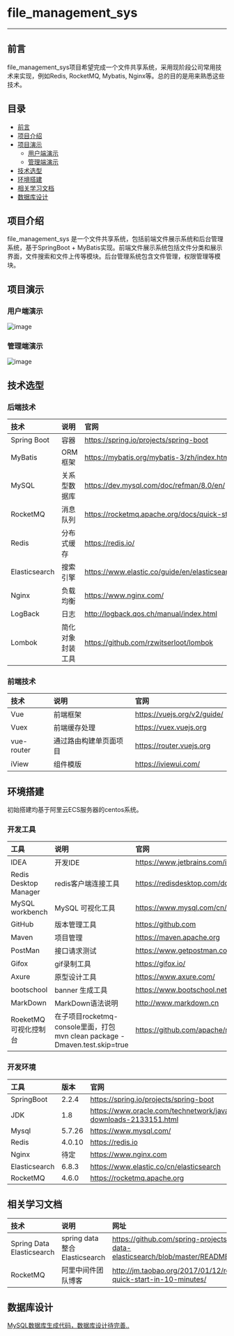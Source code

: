 # file_management_sys
-------------------------
## 前言
file_management_sys项目希望完成一个文件共享系统，采用现阶段公司常用技术来实现，例如Redis, RocketMQ, Mybatis, Nginx等。总的目的是用来熟悉这些技术。

## 目录
  - [前言](#前言)
  - [项目介绍](#项目介绍)
  - [项目演示](#项目演示)
    - [用户端演示](#用户端演示)
    - [管理端演示](#管理端演示)
  - [技术选型](#技术选型)
  - [环境搭建](#环境搭建)
  - [相关学习文档](#相关学习文档)
  - [数据库设计](#数据库设计)
  


## 项目介绍
file_management_sys 是一个文件共享系统，包括前端文件展示系统和后台管理系统，基于SpringBoot + MyBatis实现。前端文件展示系统包括文件分类和展示界面，文件搜索和文件上传等模块。后台管理系统包含文件管理，权限管理等模块。
## 项目演示
### 用户端演示
![image](https://github.com/ShuaiMou/file_management_sys/blob/master/project_resource/user.gif)

### 管理端演示
![image](https://github.com/ShuaiMou/file_management_sys/blob/master/project_resource/admin.gif)


## 技术选型
### 后端技术

| 技术             | 说明          | 官网                                         |
| :----------     | :----------  | :----------                                  |
| Spring Boot     | 容器          |  https://spring.io/projects/spring-boot       |
| MyBatis         | ORM 框架      | https://mybatis.org/mybatis-3/zh/index.html   |
| MySQL           | 关系型数据库   | https://dev.mysql.com/doc/refman/8.0/en/       |
| RocketMQ        | 消息队列      | https://rocketmq.apache.org/docs/quick-start/   |
|  Redis          | 分布式缓存     |  https://redis.io/                              |
|  Elasticsearch  |  搜索引擎     |  https://www.elastic.co/guide/en/elasticsearch/reference/current/index.html |
| Nginx           | 负载均衡      | https://www.nginx.com/                        |
|  LogBack        |   日志        |  http://logback.qos.ch/manual/index.html |
|  Lombok	        | 简化对象封装工具| https://github.com/rzwitserloot/lombok  |

### 前端技术
| 技术             | 说明          | 官网                             |
| :----------     | :----------  | :----------                      |
| Vue              |前端框架         | https://vuejs.org/v2/guide/   |
| Vuex             |前端缓存处理      | https://vuex.vuejs.org        |
| vue-router       |通过路由构建单页面项目     |https://router.vuejs.org|
| iView            |组件模版          | https://iviewui.com/ |

## 环境搭建
初始搭建均基于阿里云ECS服务器的centos系统。
### 开发工具

| 工具                   | 说明                    | 官网                                         |
| :----------           | :----------            | :----------                                  |
|    IDEA                |     开发IDE            | https://www.jetbrains.com/idea/              |
| Redis Desktop Manager  | redis客户端连接工具	 |https://redisdesktop.com/download |
| MySQL workbench        |   MySQL 可视化工具       | https://www.mysql.com/cn/products/workbench/|
| GitHub                |  版本管理工具            | https://github.com |
| Maven                  | 项目管理                 |https://maven.apache.org|
|PostMan                |     接口请求测试           |https://www.getpostman.com/|
|Gifox                  | gif录制工具                |https://gifox.io/|
|Axure                  | 原型设计工具	             | https://www.axure.com/|
|bootschool             | banner 生成工具              |https://www.bootschool.net/ascii|
|MarkDown               | MarkDown语法说明              |http://www.markdown.cn|
|RoeketMQ 可视化控制台    |在子项目rocketmq-console里面，打包mvn clean package -Dmaven.test.skip=true|https://github.com/apache/rocketmq-externals|


### 开发环境

| 工具                   | 版本                    | 官网                                       |
| :----------           | :----------            | :----------                                  |
|SpringBoot             |       2.2.4                | https://spring.io/projects/spring-boot   |
|    JDK                |     1.8               | https://www.oracle.com/technetwork/java/javase/downloads/jdk8-downloads-2133151.html             |
| Mysql                 |  5.7.26       	     |https://www.mysql.com/|
| Redis                 |    4.0.10         | https://redis.io|
| Nginx                |  待定                |  https://www.nginx.com|
| Elasticsearch        | 6.8.3                 |https://www.elastic.co/cn/elasticsearch|
| RocketMQ              |    4.6.0          |  https://rocketmq.apache.org            |

## 相关学习文档
|技术                         |  说明                       |网址                                                                     |    
|:---------                      |:----------                         |:---------                                                                  |
|Spring Data Elasticsearch  | spring data整合 Elasticsearch   | https://github.com/spring-projects/spring-data-elasticsearch/blob/master/README.adoc|
|RocketMQ                   | 阿里中间件团队博客                 |http://jm.taobao.org/2017/01/12/rocketmq-quick-start-in-10-minutes/|
## 数据库设计

[MySQL数据库生成代码，数据库设计待完善..](https://github.com/ShuaiMou/file_management_sys/blob/master/project_resource/fms_tables.sql)



